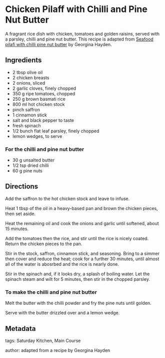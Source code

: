 # Chicken Pilaff with Chilli and Pine Nut Butter

A fragrant rice dish with chicken, tomatoes and golden raisins, served with a parsley, chilli and pine nut butter. This recipe is adapted from [Seafood pilafi with chilli pine nut butter](https://www.bbc.co.uk/food/recipes/seafood_pilafi_with_70058) by Georgina Hayden.

## Ingredients

 * 2 tbsp olive oil
 * 2 chicken breasts
 * 2 onions, sliced
 * 2 garlic cloves, finely chopped
 * 350 g ripe tomatoes, chopped
 * 250 g brown basmati rice
 * 800 ml hot chicken stock
 * pinch saffron
 * 1 cinnamon stick
 * salt and black pepper to taste
 * fresh spinach
 * 1/2 bunch flat leaf parsley, finely chopped
 * lemon wedges, to serve
 
### For the chilli and pine nut butter

 * 30 g unsalted butter
 * 1/2 tsp dried chilli
 * 60 g pine nuts

## Directions

Add the saffron to the hot chicken stock and leave to infuse.

Heat 1 tbsp of the oil in a heavy-based pan and brown the chicken pieces, then set aside.

Heat the remaining oil and cook the onions and garlic until softened, about 15 minutes.

Add the tomatoes then the rice, and stir until the rice is nicely coated. Return the chicken pieces to the pan.

Stir in the stock, saffron, cinnamon stick, and seasoning. Bring to a simmer then cover and reduce the heat; cook for a further 30 minutes, until almost all of the water is abosrbed and the rice is nearly done.

Stir in the spinach and, if it looks dry, a splash of boiling water. Let the spinach steam and wilt for 5 minutes, then stir in the chopped parsley.

### To make the chilli and pine nut butter

Melt the butter with the chilli powder and fry the pine nuts until golden.

Serve with the butter drizzled over and a lemon wedge.

## Metadata

tags: Saturday Kitchen, Main Course

author: adapted from a recipe by Georgina Hayden

